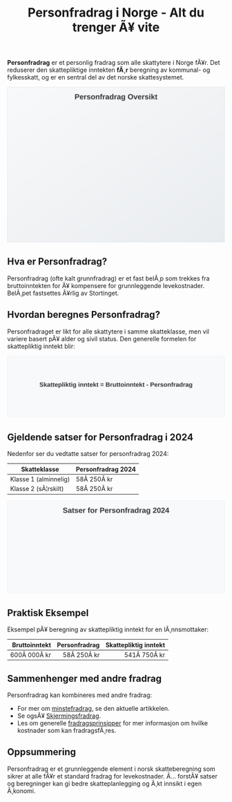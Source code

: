 ﻿---
title: "Personfradrag i Norge - Alt du trenger Ã¥ vite"
meta_title: "Personfradrag i Norge - Alt du trenger Ã¥ vite"
meta_description: '**Personfradrag** er et personlig fradrag som alle skattytere i Norge fÃ¥r. Det reduserer den skattepliktige inntekten **fÃ¸r** beregning av kommunal- og fylkes...'
slug: personfradrag
type: blog
layout: pages/single
---

**Personfradrag** er et personlig fradrag som alle skattytere i Norge fÃ¥r. Det reduserer den skattepliktige inntekten **fÃ¸r** beregning av kommunal- og fylkesskatt, og er en sentral del av det norske skattesystemet.

![Personfradrag Oversikt](personfradrag-image.svg)

## Hva er Personfradrag?

Personfradrag (ofte kalt grunnfradrag) er et fast belÃ¸p som trekkes fra bruttoinntekten for Ã¥ kompensere for grunnleggende levekostnader. BelÃ¸pet fastsettes Ã¥rlig av Stortinget.

## Hvordan beregnes Personfradrag?

Personfradraget er likt for alle skattytere i samme skatteklasse, men vil variere basert pÃ¥ alder og sivil status. Den generelle formelen for skattepliktig inntekt blir:

![Formel for Personfradrag](personfradrag-formel.svg)

## Gjeldende satser for Personfradrag i 2024

Nedenfor ser du vedtatte satser for personfradrag 2024:

| Skatteklasse          | Personfradrag 2024 |
|-----------------------|--------------------|
| Klasse 1 (alminnelig) | 58Â 250Â kr          |
| Klasse 2 (sÃ¦rskilt)   | 58Â 250Â kr          |

![Satser for Personfradrag 2024](personfradrag-satser-2024.svg)

## Praktisk Eksempel

Eksempel pÃ¥ beregning av skattepliktig inntekt for en lÃ¸nnsmottaker:

| Bruttoinntekt | Personfradrag | Skattepliktig inntekt |
|--------------:|--------------:|-----------------------:|
| 600Â 000Â kr    |     58Â 250Â kr |               541Â 750Â kr |

## Sammenhenger med andre fradrag

Personfradrag kan kombineres med andre fradrag:

* For mer om [minstefradrag](/blogs/regnskap/hva-er-minstefradrag "Hva er Minstefradrag? Komplett Guide til Minstefradrag i Norge 2024"), se den aktuelle artikkelen.
* Se ogsÃ¥ [Skjermingsfradrag](/blogs/regnskap/hva-er-skjermingsfradrag "Hva er Skjermingsfradrag? Guide til Skjermingsfradrag i Aksjer").
* Les om generelle [fradragsprinsipper](/blogs/regnskap/hva-er-fradrag "Hva er fradrag i regnskap? Komplett Guide til Skattefradrag og RegnskapsfÃ¸ring") for mer informasjon om hvilke kostnader som kan fradragsfÃ¸res.

## Oppsummering

Personfradrag er et grunnleggende element i norsk skatteberegning som sikrer at alle fÃ¥r et standard fradrag for levekostnader. Ã… forstÃ¥ satser og beregninger kan gi bedre skatteplanlegging og Ã¸kt innsikt i egen Ã¸konomi.






